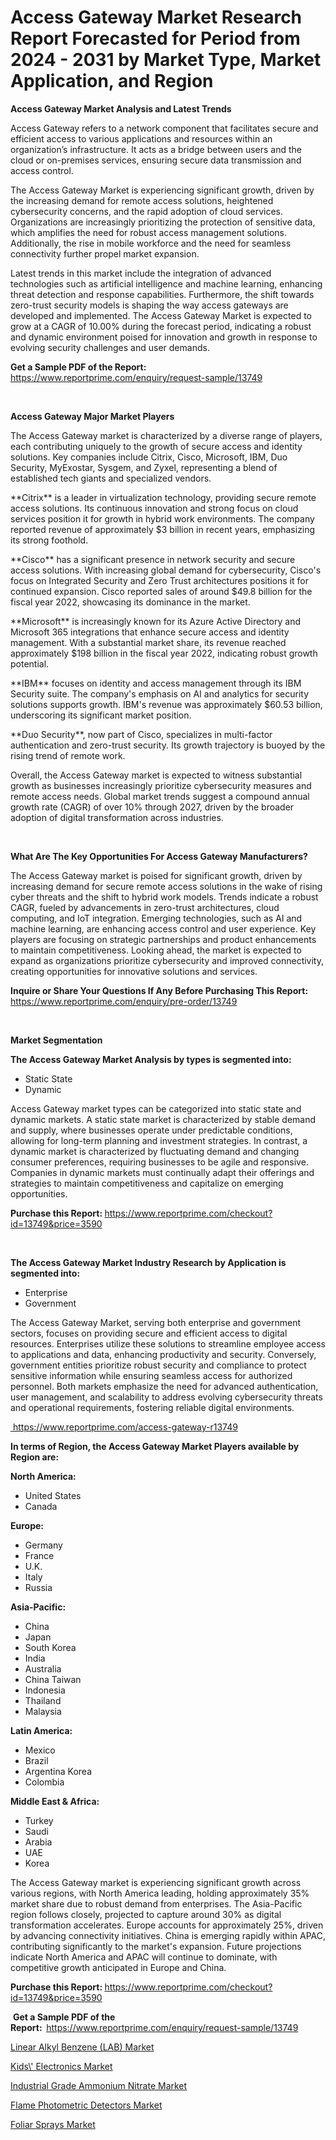 <p><h1>Access Gateway Market Research Report Forecasted for Period from 2024 -  2031 by Market Type, Market Application, and Region</h1></p><p><strong>Access Gateway Market Analysis and Latest Trends</strong></p>
<p><p>Access Gateway refers to a network component that facilitates secure and efficient access to various applications and resources within an organization’s infrastructure. It acts as a bridge between users and the cloud or on-premises services, ensuring secure data transmission and access control. </p><p>The Access Gateway Market is experiencing significant growth, driven by the increasing demand for remote access solutions, heightened cybersecurity concerns, and the rapid adoption of cloud services. Organizations are increasingly prioritizing the protection of sensitive data, which amplifies the need for robust access management solutions. Additionally, the rise in mobile workforce and the need for seamless connectivity further propel market expansion.</p><p>Latest trends in this market include the integration of advanced technologies such as artificial intelligence and machine learning, enhancing threat detection and response capabilities. Furthermore, the shift towards zero-trust security models is shaping the way access gateways are developed and implemented. The Access Gateway Market is expected to grow at a CAGR of 10.00% during the forecast period, indicating a robust and dynamic environment poised for innovation and growth in response to evolving security challenges and user demands.</p></p>
<p><strong>Get a Sample PDF of the Report:&nbsp;</strong> <a href="https://www.reportprime.com/enquiry/request-sample/13749">https://www.reportprime.com/enquiry/request-sample/13749</a></p>
<p>&nbsp;</p>
<p><strong>Access Gateway Major Market Players</strong></p>
<p><p>The Access Gateway market is characterized by a diverse range of players, each contributing uniquely to the growth of secure access and identity solutions. Key companies include Citrix, Cisco, Microsoft, IBM, Duo Security, MyExostar, Sysgem, and Zyxel, representing a blend of established tech giants and specialized vendors.</p><p>**Citrix** is a leader in virtualization technology, providing secure remote access solutions. Its continuous innovation and strong focus on cloud services position it for growth in hybrid work environments. The company reported revenue of approximately $3 billion in recent years, emphasizing its strong foothold.</p><p>**Cisco** has a significant presence in network security and secure access solutions. With increasing global demand for cybersecurity, Cisco's focus on Integrated Security and Zero Trust architectures positions it for continued expansion. Cisco reported sales of around $49.8 billion for the fiscal year 2022, showcasing its dominance in the market.</p><p>**Microsoft** is increasingly known for its Azure Active Directory and Microsoft 365 integrations that enhance secure access and identity management. With a substantial market share, its revenue reached approximately $198 billion in the fiscal year 2022, indicating robust growth potential.</p><p>**IBM** focuses on identity and access management through its IBM Security suite. The company's emphasis on AI and analytics for security solutions supports growth. IBM's revenue was approximately $60.53 billion, underscoring its significant market position.</p><p>**Duo Security**, now part of Cisco, specializes in multi-factor authentication and zero-trust security. Its growth trajectory is buoyed by the rising trend of remote work. </p><p>Overall, the Access Gateway market is expected to witness substantial growth as businesses increasingly prioritize cybersecurity measures and remote access needs. Global market trends suggest a compound annual growth rate (CAGR) of over 10% through 2027, driven by the broader adoption of digital transformation across industries.</p></p>
<p>&nbsp;</p>
<p><strong>What Are The Key Opportunities For Access Gateway Manufacturers?</strong></p>
<p><p>The Access Gateway market is poised for significant growth, driven by increasing demand for secure remote access solutions in the wake of rising cyber threats and the shift to hybrid work models. Trends indicate a robust CAGR, fueled by advancements in zero-trust architectures, cloud computing, and IoT integration. Emerging technologies, such as AI and machine learning, are enhancing access control and user experience. Key players are focusing on strategic partnerships and product enhancements to maintain competitiveness. Looking ahead, the market is expected to expand as organizations prioritize cybersecurity and improved connectivity, creating opportunities for innovative solutions and services.</p></p>
<p><strong>Inquire or Share Your Questions If Any Before Purchasing This Report:</strong> <a href="https://www.reportprime.com/enquiry/pre-order/13749">https://www.reportprime.com/enquiry/pre-order/13749</a></p>
<p>&nbsp;</p>
<p><strong>Market Segmentation</strong></p>
<p><strong>The Access Gateway Market Analysis by types is segmented into:</strong></p>
<p><ul><li>Static State</li><li>Dynamic</li></ul></p>
<p><p>Access Gateway market types can be categorized into static state and dynamic markets. A static state market is characterized by stable demand and supply, where businesses operate under predictable conditions, allowing for long-term planning and investment strategies. In contrast, a dynamic market is characterized by fluctuating demand and changing consumer preferences, requiring businesses to be agile and responsive. Companies in dynamic markets must continually adapt their offerings and strategies to maintain competitiveness and capitalize on emerging opportunities.</p></p>
<p><strong>Purchase this Report:&nbsp;</strong><a href="https://www.reportprime.com/checkout?id=13749&price=3590">https://www.reportprime.com/checkout?id=13749&price=3590</a></p>
<p>&nbsp;</p>
<p><strong>The Access Gateway Market Industry Research by Application is segmented into:</strong></p>
<p><ul><li>Enterprise</li><li>Government</li></ul></p>
<p><p>The Access Gateway Market, serving both enterprise and government sectors, focuses on providing secure and efficient access to digital resources. Enterprises utilize these solutions to streamline employee access to applications and data, enhancing productivity and security. Conversely, government entities prioritize robust security and compliance to protect sensitive information while ensuring seamless access for authorized personnel. Both markets emphasize the need for advanced authentication, user management, and scalability to address evolving cybersecurity threats and operational requirements, fostering reliable digital environments.</p></p>
<p><a href="https://www.reportprime.com/access-gateway-r13749">&nbsp;https://www.reportprime.com/access-gateway-r13749</a></p>
<p><strong>In terms of Region, the Access Gateway Market Players available by Region are:</strong></p>
<p>
    <p> <strong> North America: </strong>
        <ul>
            <li>United States</li>
            <li>Canada</li>
        </ul>
        </p> 
    <p> <strong> Europe: </strong>
        <ul>
            <li>Germany</li>
            <li>France</li>
            <li>U.K.</li>
            <li>Italy</li>
            <li>Russia</li>
        </ul>
        </p> 
    <p> <strong> Asia-Pacific: </strong>
        <ul>
            <li>China</li>
            <li>Japan</li>
            <li>South Korea</li>
            <li>India</li>
            <li>Australia</li>
            <li>China Taiwan</li>
            <li>Indonesia</li>
            <li>Thailand</li>
            <li>Malaysia</li>
        </ul>
        </p> 
    <p> <strong> Latin America: </strong>
        <ul>
            <li>Mexico</li>
            <li>Brazil</li>
            <li>Argentina Korea</li>
            <li>Colombia</li>
        </ul>
        </p> 
    <p> <strong> Middle East & Africa: </strong>
        <ul>
            <li>Turkey</li>
            <li>Saudi</li>
            <li>Arabia</li>
            <li>UAE</li>
            <li>Korea</li>
        </ul>
    </p>
    </p>
<p><p>The Access Gateway market is experiencing significant growth across various regions, with North America leading, holding approximately 35% market share due to robust demand from enterprises. The Asia-Pacific region follows closely, projected to capture around 30% as digital transformation accelerates. Europe accounts for approximately 25%, driven by advancing connectivity initiatives. China is emerging rapidly within APAC, contributing significantly to the market's expansion. Future projections indicate North America and APAC will continue to dominate, with competitive growth anticipated in Europe and China.</p></p>
<p><strong>Purchase this Report: </strong><a href="https://www.reportprime.com/checkout?id=13749&price=3590">https://www.reportprime.com/checkout?id=13749&price=3590</a></p>
<p>&nbsp;<strong>Get a Sample PDF of the Report:&nbsp;&nbsp;</strong><a href="https://www.reportprime.com/enquiry/request-sample/13749">https://www.reportprime.com/enquiry/request-sample/13749</a></p>
<p><strong></strong></p>
<p><p><a href="https://medium.com/@tammyjones1939/in-the-linear-alkyl-benzene-lab-market-the-main-focus-is-on-keeping-costs-low-and-getting-the-7491c991f0da">Linear Alkyl Benzene (LAB) Market</a></p><p><a href="https://medium.com/@tammyjones1939/what-is-kids-electronics-market-30b50eb12111">Kids\' Electronics Market</a></p><p><a href="https://issuu.com/reportprime-2/docs/industrial-grade-ammonium-nitrate-m_4e5d1d7b1776d7">Industrial Grade Ammonium Nitrate Market</a></p><p><a href="https://www.linkedin.com/pulse/global-flame-photometric-detectors-market-size-trends-analysis-enite?trackingId=hxeC35XVTc2yLmqkfI%2F70A%3D%3D">Flame Photometric Detectors Market</a></p><p><a href="https://issuu.com/reportprime-2/docs/foliar-sprays-market-size-2030.pptx_508492cd822941">Foliar Sprays Market</a></p></p>
